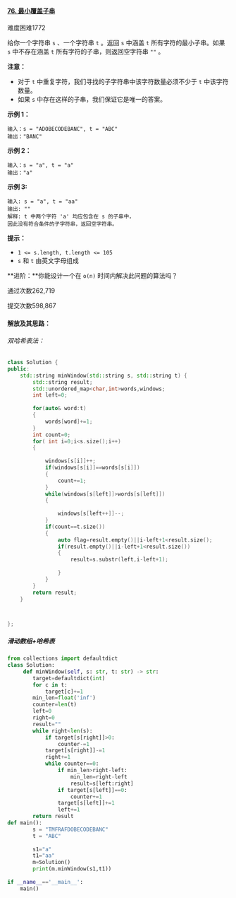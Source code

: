 #### [76. 最小覆盖子串](https://leetcode-cn.com/problems/minimum-window-substring/)

难度困难1772

给你一个字符串 `s` 、一个字符串 `t` 。返回 `s` 中涵盖 `t` 所有字符的最小子串。如果 `s` 中不存在涵盖 `t` 所有字符的子串，则返回空字符串 `""` 。

 

**注意：**

- 对于 `t` 中重复字符，我们寻找的子字符串中该字符数量必须不少于 `t` 中该字符数量。
- 如果 `s` 中存在这样的子串，我们保证它是唯一的答案。

 

**示例 1：**

```
输入：s = "ADOBECODEBANC", t = "ABC"
输出："BANC"
```

**示例 2：**

```
输入：s = "a", t = "a"
输出："a"
```

**示例 3:**

```
输入: s = "a", t = "aa"
输出: ""
解释: t 中两个字符 'a' 均应包含在 s 的子串中，
因此没有符合条件的子字符串，返回空字符串。
```

 

**提示：**

- `1 <= s.length, t.length <= 105`
- `s` 和 `t` 由英文字母组成

 

**进阶：**你能设计一个在 `o(n)` 时间内解决此问题的算法吗？

通过次数262,719

提交次数598,867

#### 解放及其思路：

###### 双哈希表法：

```C++
class Solution {
public:
    std::string minWindow(std::string s, std::string t) {
        std::string result;
        std::unordered_map<char,int>words,windows;
        int left=0;
        
        for(auto& word:t)
        {
            words[word]+=1;
        }
        int count=0;
        for( int i=0;i<s.size();i++)
        { 
            
            windows[s[i]]++;
            if(windows[s[i]]==words[s[i]])
            {
                count+=1;
            }
            while(windows[s[left]]>words[s[left]])
            {
                
                windows[s[left++]]--;
            }
            if(count==t.size())
            {
                auto flag=result.empty()||i-left+1<result.size();
                if(result.empty()||i-left+1<result.size())
                {
                    result=s.substr(left,i-left+1);
                    
                }
            }
        }
        return result;
    }



};
```



##### 滑动数组+哈希表

```python
from collections import defaultdict
class Solution:
     def minWindow(self, s: str, t: str) -> str:
        target=defaultdict(int)
        for c in t:
            target[c]+=1
        min_len=float('inf')
        counter=len(t)
        left=0
        right=0
        result=""
        while right<len(s):
            if target[s[right]]>0:
                counter-=1
            target[s[right]]-=1
            right+=1
            while counter==0:
                if min_len>right-left:
                    min_len=right-left
                    result=s[left:right]
                if target[s[left]]==0:
                    counter+=1
                target[s[left]]+=1
                left+=1     
        return result         
def main():
        s = "TMFRAFDOBECODEBANC"
        t = "ABC"
        
        s1="a"
        t1="aa"
        m=Solution()
        print(m.minWindow(s1,t1))
        
if __name__=='__main__':
    main()
        
```

